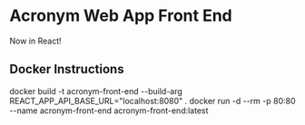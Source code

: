# Acronym Web App Front End

Now in React!

## Docker Instructions

docker build -t acronym-front-end --build-arg REACT_APP_API_BASE_URL="localhost:8080" .
docker run -d --rm -p 80:80 --name acronym-front-end acronym-front-end:latest
